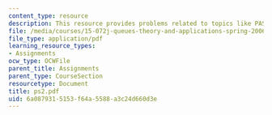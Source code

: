 ```yaml
---
content_type: resource
description: This resource provides problems related to topics like PASTA, and FIFO.
file: /media/courses/15-072j-queues-theory-and-applications-spring-2006/6a0879315153f64a5588a3c24d660d3e_ps2.pdf
file_type: application/pdf
learning_resource_types:
- Assignments
ocw_type: OCWFile
parent_title: Assignments
parent_type: CourseSection
resourcetype: Document
title: ps2.pdf
uid: 6a087931-5153-f64a-5588-a3c24d660d3e
---
```

